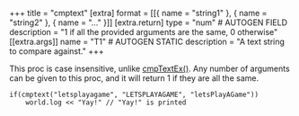 +++
title = "cmptext"
[extra]
format = [[{ name = "string1" }, { name = "string2" }, { name = "..." }]]
[extra.return]
type = "num" # AUTOGEN FIELD
description = "1 if all the provided arguments are the same, 0 otherwise"
[[extra.args]]
name = "T1" # AUTOGEN STATIC
description = "A text string to compare against."
+++

This proc is case insensitive, unlike [cmpTextEx()](@/language/proc/cmptextex.md). Any number of arguments can be given to this proc, and it will return 1 if they are all the same.

```dm
if(cmptext("letsplayagame", "LETSPLAYAGAME", "letsPlayAGame"))
    world.log << "Yay!" // "Yay!" is printed
```
